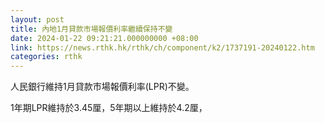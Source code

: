 ```yaml
---
layout: post
title: 內地1月貸款市場報價利率繼續保持不變
date: 2024-01-22 09:21:21.000000000 +08:00
link: https://news.rthk.hk/rthk/ch/component/k2/1737191-20240122.htm
categories: rthk
---
```


人民銀行維持1月貸款市場報價利率(LPR)不變。

1年期LPR維持於3.45厘，5年期以上維持於4.2厘，
